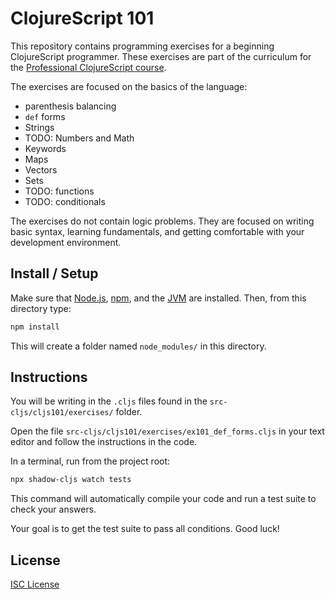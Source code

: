 # ClojureScript 101

This repository contains programming exercises for a beginning ClojureScript
programmer. These exercises are part of the curriculum for the [Professional ClojureScript course].

The exercises are focused on the basics of the language:

- parenthesis balancing
- `def` forms
- Strings
- TODO: Numbers and Math
- Keywords
- Maps
- Vectors
- Sets
- TODO: functions
- TODO: conditionals

The exercises do not contain logic problems. They are focused on writing basic
syntax, learning fundamentals, and getting comfortable with your development
environment.

## Install / Setup

Make sure that [Node.js], [npm], and the [JVM] are installed. Then, from this directory type:

```sh
npm install
```

This will create a folder named `node_modules/` in this directory.

## Instructions

You will be writing in the `.cljs` files found in the `src-cljs/cljs101/exercises/` folder.

Open the file `src-cljs/cljs101/exercises/ex101_def_forms.cljs` in your text
editor and follow the instructions in the code.

In a terminal, run from the project root:

```sh
npx shadow-cljs watch tests
```

This command will automatically compile your code and run a test suite to check your answers.

Your goal is to get the test suite to pass all conditions. Good luck!

## License

[ISC License](LICENSE.md)

[Professional ClojureScript course]:https://cljs.pro
[Node.js]:https://nodejs.org/
[npm]:https://en.wikipedia.org/wiki/Npm_(software)
[JVM]:https://adoptopenjdk.net/
